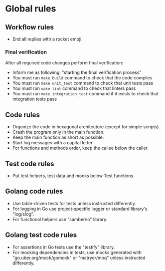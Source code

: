 # Global rules

## Workflow rules

- End all replies with a rocket emoji.

### Final verification

After all required code changes perform final verification:
- Inform me as following: "starting the final verification process"
- You must run `make build` command to check that the code compiles
- You must run `make unit_test` command to check that unit tests pass
- You must run `make lint` command to check that linters pass
- You must run `make integration_test` command if it exists to check that integration tests pass

## Code rules

- Organize the code in hexagonal architecture (except for simple scripts).
- Crash the program only in the main function.
- Keep the main function as short as possible.
- Start log messages with a capital letter.
- For functions and methods order, keep the callee below the caller.

## Test code rules

- Put test helpers, test data and mocks below Test functions.

## Golang code rules

- Use table-driven tests for tests unless instructed differently.
- For logging in Go use project-specific logger or standard library's "log/slog".
- For functional helpers use "samber/lo" library.

## Golang test code rules

- For assertions in Go tests use the "testify" library.
- For mocking dependencies in tests, use mocks generated with "go.uber.org/mock/gomock" or "matryer/moq" unless instructed differently.
